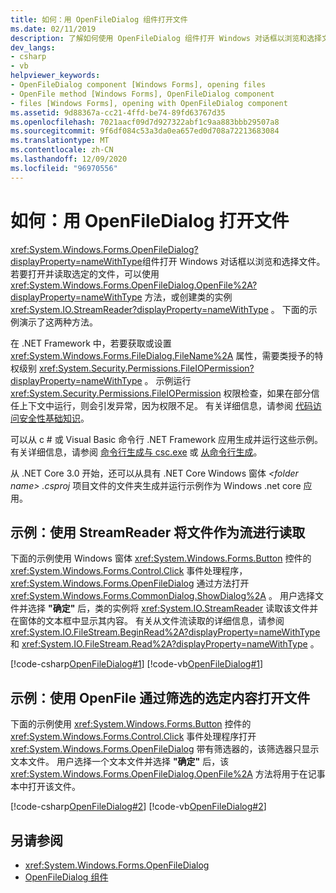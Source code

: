 ```yaml
---
title: 如何：用 OpenFileDialog 组件打开文件
ms.date: 02/11/2019
description: 了解如何使用 OpenFileDialog 组件打开 Windows 对话框以浏览和选择文件。
dev_langs:
- csharp
- vb
helpviewer_keywords:
- OpenFileDialog component [Windows Forms], opening files
- OpenFile method [Windows Forms], OpenFileDialog component
- files [Windows Forms], opening with OpenFileDialog component
ms.assetid: 9d88367a-cc21-4ffd-be74-89fd63767d35
ms.openlocfilehash: 7021aacf09d7d927322abf1c9aa883bbb29507a8
ms.sourcegitcommit: 9f6df084c53a3da0ea657ed0d708a72213683084
ms.translationtype: MT
ms.contentlocale: zh-CN
ms.lasthandoff: 12/09/2020
ms.locfileid: "96970556"
---
```

# <a name="how-to-open-files-with-the-openfiledialog"></a>如何：用 OpenFileDialog 打开文件

<xref:System.Windows.Forms.OpenFileDialog?displayProperty=nameWithType>组件打开 Windows 对话框以浏览和选择文件。 若要打开并读取选定的文件，可以使用 <xref:System.Windows.Forms.OpenFileDialog.OpenFile%2A?displayProperty=nameWithType> 方法，或创建类的实例 <xref:System.IO.StreamReader?displayProperty=nameWithType> 。 下面的示例演示了这两种方法。

在 .NET Framework 中，若要获取或设置 <xref:System.Windows.Forms.FileDialog.FileName%2A> 属性，需要类授予的特权级别 <xref:System.Security.Permissions.FileIOPermission?displayProperty=nameWithType> 。 示例运行 <xref:System.Security.Permissions.FileIOPermission> 权限检查，如果在部分信任上下文中运行，则会引发异常，因为权限不足。 有关详细信息，请参阅 [代码访问安全性基础知识](/dotnet/framework/misc/code-access-security-basics)。

可以从 c # 或 Visual Basic 命令行 .NET Framework 应用生成并运行这些示例。 有关详细信息，请参阅 [命令行生成与 csc.exe](/dotnet/csharp/language-reference/compiler-options/command-line-building-with-csc-exe) 或 [从命令行生成](/dotnet/visual-basic/reference/command-line-compiler/building-from-the-command-line)。

从 .NET Core 3.0 开始，还可以从具有 .NET Core Windows 窗体 *\<folder name> .csproj* 项目文件的文件夹生成并运行示例作为 Windows .net core 应用。

## <a name="example-read-a-file-as-a-stream-with-streamreader"></a>示例：使用 StreamReader 将文件作为流进行读取  
  
下面的示例使用 Windows 窗体 <xref:System.Windows.Forms.Button> 控件的 <xref:System.Windows.Forms.Control.Click> 事件处理程序， <xref:System.Windows.Forms.OpenFileDialog> 通过方法打开 <xref:System.Windows.Forms.CommonDialog.ShowDialog%2A> 。 用户选择文件并选择 **"确定"** 后，类的实例将 <xref:System.IO.StreamReader> 读取该文件并在窗体的文本框中显示其内容。 有关从文件流读取的详细信息，请参阅 <xref:System.IO.FileStream.BeginRead%2A?displayProperty=nameWithType> 和 <xref:System.IO.FileStream.Read%2A?displayProperty=nameWithType> 。  

 [!code-csharp[OpenFileDialog#1](~/samples/snippets/winforms/open-files/example1/cs/Form1.cs)]
 [!code-vb[OpenFileDialog#1](~/samples/snippets/winforms/open-files/example1/vb/Form1.vb)]  

## <a name="example-open-a-file-from-a-filtered-selection-with-openfile"></a>示例：使用 OpenFile 通过筛选的选定内容打开文件

下面的示例使用 <xref:System.Windows.Forms.Button> 控件的 <xref:System.Windows.Forms.Control.Click> 事件处理程序打开 <xref:System.Windows.Forms.OpenFileDialog> 带有筛选器的，该筛选器只显示文本文件。 用户选择一个文本文件并选择 **"确定"** 后，该 <xref:System.Windows.Forms.OpenFileDialog.OpenFile%2A> 方法将用于在记事本中打开该文件。

 [!code-csharp[OpenFileDialog#2](~/samples/snippets/winforms/open-files/example2/cs/Form1.cs)]
 [!code-vb[OpenFileDialog#2](~/samples/snippets/winforms/open-files/example2/vb/Form1.vb)]  

## <a name="see-also"></a>另请参阅

- <xref:System.Windows.Forms.OpenFileDialog>
- [OpenFileDialog 组件](openfiledialog-component-windows-forms.md)
